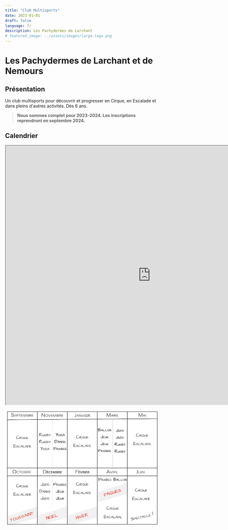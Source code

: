 ```yaml
---
title: "Club Multisports"
date: 2023-01-01
draft: false
language: fr
description: Les Pachydermes de Larchant
# featured_image: ../assets/images/large-logo.png
---
```


# Les Pachydermes de Larchant et de Nemours
## Présentation

Un club multisports pour découvrir et progresser en Cirque, en Escalade et dans pleins d'autres activités.
Dès 6 ans.

> **Nous sommes complet pour 2023-2024. Les inscriptions reprendront en septembre 2024.**

##  Calendrier



<iframe width="950" height="850" src="https://docs.google.com/spreadsheets/d/1kLPX1jLGxaBnEOQjV8aLfr8MsAmMfbLYMeRp1EKedn4/edit?usp=sharing"></iframe>


![Calendrier](calendrier.png)